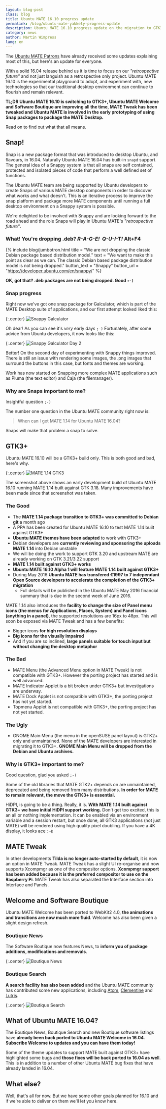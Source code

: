```yaml
---
layout: blog-post
class: blog
title: Ubuntu MATE 16.10 progress update
permalink: /blog/ubuntu-mate-yakkety-progress-update
description: Ubuntu MATE 16.10 progress update on the migration to GTK3+ and Snappy package research and development
category: news
author: Martin Wimpress
lang: en
---
```


The [Ubuntu MATE Patrons](https://www.patreon.com/ubuntu_mate) have already
received some updates explaining most of this, but here's an update for
everyone.

With a solid 16.04 release behind us it is time to focus on our
*"retrospective future"* and not just languish as a retrospective only
project. Ubuntu MATE 16.10 is the experimental playground to adopt, and
experiment with, new technologies so that our traditional desktop environment
can continue to flourish and remain relevant.

**TL;DR Ubuntu MATE 16.10 is switching to GTK3+, Ubuntu MATE Welcome and
Software Boutique are improving all the time, MATE Tweak has been tweaked and
Ubuntu MATE is involved in the early prototyping of using Snap packages to
package the MATE Desktop.**

Read on to find out what that all means.

## Snap!

Snap is a new package format that was introduced to desktop Ubuntu, and
flavours, in 16.04. Naturally Ubuntu MATE 16.04 has built-in `snapd` support.
The general idea of a Snappy system is that all snaps are self contained,
protected and isolated pieces of code that perform a well defined set of
functions.

The Ubuntu MATE team are being supported by Ubuntu developers to create Snaps
of various MATE desktop components in order to discover what works and what
doesn't. This is an iterative process to improve the snap platform and package
more MATE components until running a full desktop environment on a Snappy
system is possible.

We're delighted to be involved with Snappy and are looking forward to the road
ahead and the role Snaps will play in Ubuntu MATE's *"retrospective future"*.

### What! You're dropping .deb? *R-A-G-E!&nbsp; Q-U-I-T!* Alt+F4

{% include blog/jumbotron.html
    title = "We are not dropping the classic Debian package based distribution model."
    text = "We want to make this point as clear as we can. The classic Debian based package distribution model is not being dropped."
    button_text = "Snappy"
    button_url = "https://developer.ubuntu.com/en/snappy/"
%}

**OK, got that? .deb packages are not being dropped. Good `:-)`**

### Snap progress

Right now we've got one snap package for Galculator, which is part of the MATE
Desktop suite of applications, and our first attempt looked liked this:

{:.center}
![Snappy Galculator](/images/blog/Progress-201605/Snappy_Galculator.png)

Oh dear! As you can see it's *very* early days `;-)` Fortunately, after some advice from
Ubuntu developers, it now looks like this:

{:.center}
![Snappy Galculator Day 2](/images/blog/Progress-201605/Snappy_Galculator_2nd_Day.png)

Better! On the second day of experimenting with Snappy things improved. There
is still an issue with rendering some images, the .png images that surround
the buttons in this case, but fonts and themes are working.

Work has now started on Snapping more complex MATE applications such as Pluma (the
text editor) and Caja (the filemanager).

### Why are Snaps important to me?

Insightful question `;-)`

The number one question in the Ubuntu MATE community right now is:

> When can I get MATE 1.14 for Ubuntu MATE 16.04?

Snaps will make that problem a snap to solve.

## GTK3+

Ubuntu MATE 16.10 will be a GTK3+ build only. This is both good and bad, here's why.

{:.center}
![MATE 1.14 GTK3](/images/blog/Progress-201605/MATE114_GTK318.png)

The screenshot above shows an early development build of Ubuntu MATE 16.10
running MATE 1.14 built against GTK 3.18. Many improvements have been made
since that screenshot was taken.

### The Good

  * The **MATE 1.14 package transition to GTK3+ was committed to Debian git** a month ago
  * A PPA has been created for Ubuntu MATE 16.10 to test MATE 1.14 built against GTK3+
  * **Ubuntu MATE themes have been adapted** to work with GTK3+
  * Debian developers are **currently reviewing and sponsoring the uploads MATE 1.14** into Debian unstable
  * We will be doing the work to support GTK 3.20 and upstream MATE are already working on GTK 3.21/3.22 support
  * **MATE 1.14 built against GTK3+ works**
  * **Ubuntu MATE 16.10 Alpha 1 will feature MATE 1.14 built against GTK3+**
  * During May 2016 **Ubuntu MATE has transfered €1997 to 7 independant Open Source developers to accelerate the completion of the GTK3+ migration**
    * Full details will be published in the Ubuntu MATE May 2016 financial summary that is due in the second week of June 2016.

MATE 1.14 also introduces the **facility to change the size of Panel menu
icons (the menus for Applications, Places, System) and Panel icons (anything
in a panel)**, the supported resolutions are 16px to 48px. This will soon be
exposed via MATE Tweak and has a few benefits:

  * Bigger icons **for high resolution displays**
  * **Big icons for the visually impaired**
  * And if you are so inclined, **large panels suitable for touch input but without changing the desktop metaphor**

### The Bad

  * MATE Menu (the Advanced Menu option in MATE Tweak) is not compatible with GTK3+. However the porting project has started and is well advanced.
  * MATE Indicator Applet is a bit broken under GTK3+ but investigations are underway.
  * MATE Dock Applet is not compatible with GTK3+, the porting project has not yet started.
  * Topmenu Applet is not compatible with GTK3+, the porting project has not yet started.

### The Ugly

  * GNOME Main Menu (the menu in the openSUSE panel layout) is GTK2+ only and
  unmaintained. None of the MATE developers are interested in migrating it to
  GTK3+. **GNOME Main Menu will be dropped from the Debian and Ubuntu archives.**

### Why is GTK3+ important to me?

Good question, glad you asked `;-)`

Some of the old libraries that MATE GTK2+ depends on are unmaintained,
deprecated and being removed from many distributions. **In order for MATE to
remain relevant, the move the GTK3+ is essential.**

HiDPI, is going to be a thing. Really, it is. **With MATE 1.14 built against
GTK3+ we have initial HiDPI support working.** Don't get too excited, this is
an all or nothing implementation. It can be enabled via an environment
variable and a session restart, but once done, all GTK3 applications (not just
MATE) will be rendered using high quality pixel doubling. If you have a 4K
display, it looks ace `:-D`

## MATE Tweak

In other developments **Tilda is no longer auto-started by default**, it is
now an option in MATE Tweak. MATE Tweak has a slight UI re-organise and now
supports Xcompmgr as one of the compositor options. **Xcompmgr support has
been added because it is the preferred compositor to use on the Raspberry
Pi**. MATE Tweak has also separated the Interface section into Interface and
Panels.

## Welcome and Software Boutique

Ubuntu MATE Welcome has been ported to WebKit2 4.0, **the animations and
transitions are now much more fluid**. Welcome has also been given a slight
design refresh.

### Boutique News

The Software Boutique now features News, to **inform you of package additions,
modifications and removals**.

{:.center}
![Boutique News](/images/blog/Progress-201605/Boutique_News.png)

### Boutique Search

**A search facility has also been added** and the Ubuntu MATE community has
contributed some new applications, including [Atom](https://atom.io/),
[Clementine](https://www.clementine-player.org/) and [Lutris](https://lutris.net/).

{:.center}
![Boutique Search](/images/blog/Progress-201605/Boutique_Search.png)

## What of Ubuntu MATE 16.04?

The Boutique News, Boutique Search and new Boutique software listings have
**already been back ported to Ubuntu MATE Welcome in 16.04. Subscribe Welcome to
updates and you can have them today!**

Some of the theme updates to support MATE built against GTK3+ have highlighted
some bugs and **those fixes will be back ported to 16.04 as well**. This is in
addition to a number of other Ubuntu MATE bug fixes that have already landed
in 16.04.

## What else?

Well, that's all for now. But we have some other goals planned for 16.10 and
if we're able to deliver on them we'll let you know here.
